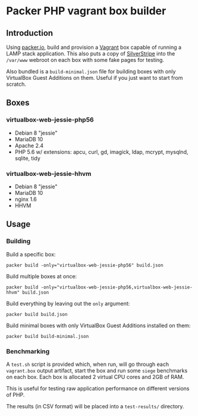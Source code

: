 # Packer PHP vagrant box builder

## Introduction

Using [packer.io](https://packer.io), build and provision a [Vagrant](https://www.vagrantup.com/) box capable of running a LAMP stack application.
This also puts a copy of [SilverStripe](http://www.silverstripe.org) into the `/var/www` webroot on each box with some fake pages for testing.

Also bundled is a `build-minimal.json` file for building boxes with only VirtualBox Guest Additions on them. Useful if you just want to start from scratch.

## Boxes

### virtualbox-web-jessie-php56

 * Debian 8 "jessie"
 * MariaDB 10
 * Apache 2.4
 * PHP 5.6 w/ extensions: apcu, curl, gd, imagick, ldap, mcrypt, mysqlnd, sqlite, tidy

### virtualbox-web-jessie-hhvm

 * Debian 8 "jessie"
 * MariaDB 10
 * nginx 1.6
 * HHVM

## Usage

### Building

Build a specific box:

	packer build -only="virtualbox-web-jessie-php56" build.json

Build multiple boxes at once:

	packer build -only="virtualbox-web-jessie-php56,virtualbox-web-jessie-hhvm" build.json

Build everything by leaving out the `only` argument:

	packer build build.json

Build minimal boxes with only VirtualBox Guest Additions installed on them:

	packer build build-minimal.json

### Benchmarking

A `test.sh` script is provided which, when run, will go through each `vagrant.box` output artifact, start
the box and run some `siege` benchmarks on each box. Each box is allocated 2 virtual CPU cores and 2GB of RAM.

This is useful for testing raw application performance on different versions of PHP.

The results (in CSV format) will be placed into a `test-results/` directory.
